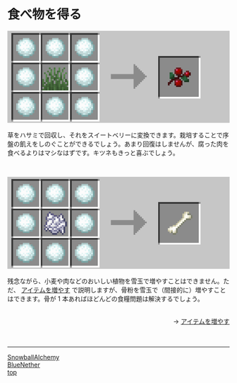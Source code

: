 # 食べ物を得る

![SnowballAlchemy](./../images/sweet_berry.png)

草をハサミで回収し、それをスイートベリーに変換できます。栽培することで序盤の飢えをしのぐことができるでしょう。あまり回復はしませんが、腐った肉を食べるよりはマシなはずです。キツネもきっと喜ぶでしょう。

<br>

![SnowballAlchemy](./../images/bone.png)

残念ながら、小麦や肉などのおいしい植物を雪玉で増やすことはできません。ただ、 [アイテムを増やす](./increase_item.md) で説明しますが、骨粉を雪玉で（間接的に）増やすことはできます。骨が 1 本あればほどんどの食糧問題は解決するでしょう。

<br>

<div align="right">
→ <a href="./increase_item">アイテムを増やす</a>
</div><br>

<br>

---

[SnowballAlchemy](./index.md) <br>
[BlueNether](./../blue_nether/index.md)<br>
[top](./../index.md)
